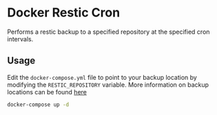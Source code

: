 # Docker Restic Cron

Performs a restic backup to a specified repository at the specified cron intervals.

## Usage
Edit the `docker-compose.yml` file to point to your backup location by modifying the `RESTIC_REPOSITORY` variable.
More information on backup locations can be found [here](https://restic.readthedocs.io/en/latest/030_preparing_a_new_repo.html#)
```bash
docker-compose up -d
```
